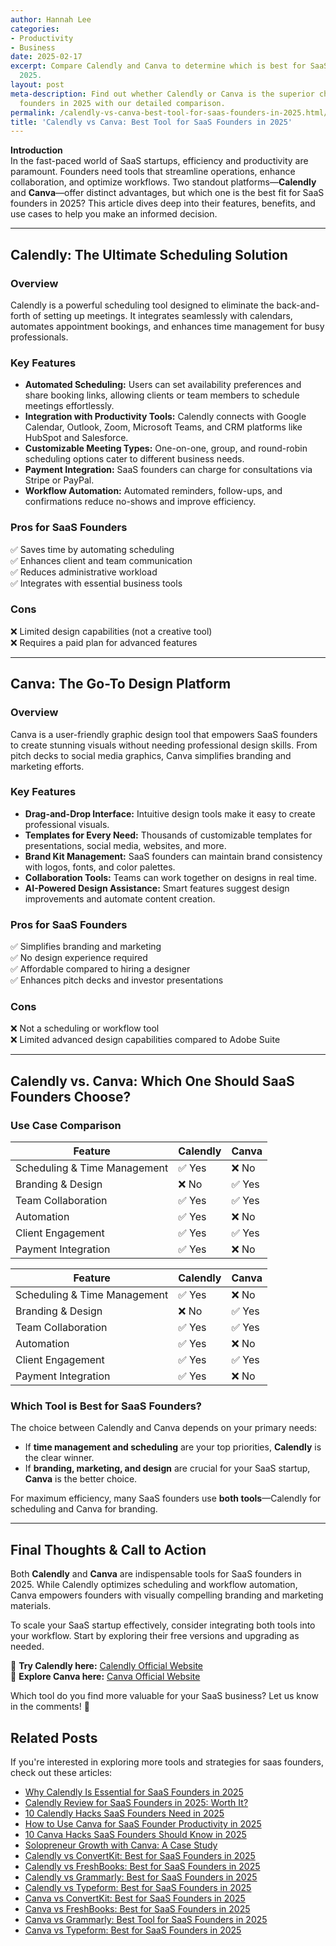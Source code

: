 ```yaml
---
author: Hannah Lee
categories:
- Productivity
- Business
date: 2025-02-17
excerpt: Compare Calendly and Canva to determine which is best for SaaS founders in
  2025.
layout: post
meta-description: Find out whether Calendly or Canva is the superior choice for SaaS
  founders in 2025 with our detailed comparison.
permalink: /calendly-vs-canva-best-tool-for-saas-founders-in-2025.html/
title: 'Calendly vs Canva: Best Tool for SaaS Founders in 2025'
---
```


**Introduction**  
In the fast-paced world of SaaS startups, efficiency and productivity are paramount. Founders need tools that streamline operations, enhance collaboration, and optimize workflows. Two standout platforms—**Calendly** and **Canva**—offer distinct advantages, but which one is the best fit for SaaS founders in 2025? This article dives deep into their features, benefits, and use cases to help you make an informed decision.

---

## **Calendly: The Ultimate Scheduling Solution**  

### **Overview**  
Calendly is a powerful scheduling tool designed to eliminate the back-and-forth of setting up meetings. It integrates seamlessly with calendars, automates appointment bookings, and enhances time management for busy professionals.

### **Key Features**  
- **Automated Scheduling:** Users can set availability preferences and share booking links, allowing clients or team members to schedule meetings effortlessly.  
- **Integration with Productivity Tools:** Calendly connects with Google Calendar, Outlook, Zoom, Microsoft Teams, and CRM platforms like HubSpot and Salesforce.  
- **Customizable Meeting Types:** One-on-one, group, and round-robin scheduling options cater to different business needs.  
- **Payment Integration:** SaaS founders can charge for consultations via Stripe or PayPal.  
- **Workflow Automation:** Automated reminders, follow-ups, and confirmations reduce no-shows and improve efficiency.  

### **Pros for SaaS Founders**  
✅ Saves time by automating scheduling  
✅ Enhances client and team communication  
✅ Reduces administrative workload  
✅ Integrates with essential business tools  

### **Cons**  
❌ Limited design capabilities (not a creative tool)  
❌ Requires a paid plan for advanced features  

---

## **Canva: The Go-To Design Platform**  

### **Overview**  
Canva is a user-friendly graphic design tool that empowers SaaS founders to create stunning visuals without needing professional design skills. From pitch decks to social media graphics, Canva simplifies branding and marketing efforts.

### **Key Features**  
- **Drag-and-Drop Interface:** Intuitive design tools make it easy to create professional visuals.  
- **Templates for Every Need:** Thousands of customizable templates for presentations, social media, websites, and more.  
- **Brand Kit Management:** SaaS founders can maintain brand consistency with logos, fonts, and color palettes.  
- **Collaboration Tools:** Teams can work together on designs in real time.  
- **AI-Powered Design Assistance:** Smart features suggest design improvements and automate content creation.  

### **Pros for SaaS Founders**  
✅ Simplifies branding and marketing  
✅ No design experience required  
✅ Affordable compared to hiring a designer  
✅ Enhances pitch decks and investor presentations  

### **Cons**  
❌ Not a scheduling or workflow tool  
❌ Limited advanced design capabilities compared to Adobe Suite  

---

## **Calendly vs. Canva: Which One Should SaaS Founders Choose?**  

### **Use Case Comparison**  
| Feature | Calendly | Canva |  
|---------|---------|-------|  
| Scheduling & Time Management | ✅ Yes | ❌ No |  
| Branding & Design | ❌ No | ✅ Yes |  
| Team Collaboration | ✅ Yes | ✅ Yes |  
| Automation | ✅ Yes | ❌ No |  
| Client Engagement | ✅ Yes | ✅ Yes |  
| Payment Integration | ✅ Yes | ❌ No |  


| Feature                     | Calendly | Canva  |
|-----------------------------|----------|--------|
| Scheduling & Time Management | ✅ Yes   | ❌ No  |
| Branding & Design           | ❌ No    | ✅ Yes |
| Team Collaboration           | ✅ Yes   | ✅ Yes |
| Automation                  | ✅ Yes   | ❌ No  |
| Client Engagement            | ✅ Yes   | ✅ Yes |
| Payment Integration          | ✅ Yes   | ❌ No  |

### **Which Tool is Best for SaaS Founders?**  
The choice between Calendly and Canva depends on your primary needs:  
- If **time management and scheduling** are your top priorities, **Calendly** is the clear winner.  
- If **branding, marketing, and design** are crucial for your SaaS startup, **Canva** is the better choice.  

For maximum efficiency, many SaaS founders use **both tools**—Calendly for scheduling and Canva for branding.

---

## **Final Thoughts & Call to Action**  
Both **Calendly** and **Canva** are indispensable tools for SaaS founders in 2025. While Calendly optimizes scheduling and workflow automation, Canva empowers founders with visually compelling branding and marketing materials.  

To scale your SaaS startup effectively, consider integrating both tools into your workflow. Start by exploring their free versions and upgrading as needed.  

🔗 **Try Calendly here:** [Calendly Official Website](https://calendly.com)  
🔗 **Explore Canva here:** [Canva Official Website](https://www.canva.com)  

Which tool do you find more valuable for your SaaS business? Let us know in the comments! 🚀

## Related Posts
If you're interested in exploring more tools and strategies for saas founders, check out these articles:
- [Why Calendly Is Essential for SaaS Founders in 2025](/why-calendly-is-essential-for-saas-founders-in-2025.html/)
- [Calendly Review for SaaS Founders in 2025: Worth It?](/calendly-review-for-saas-founders-in-2025-worth-it.html/)
- [10 Calendly Hacks SaaS Founders Need in 2025](/10-calendly-hacks-saas-founders-need-in-2025.html/)
- [How to Use Canva for SaaS Founder Productivity in 2025](/how-to-use-canva-for-saas-founder-productivity-in-2025.html/)
- [10 Canva Hacks SaaS Founders Should Know in 2025](/10-canva-hacks-saas-founders-should-know-in-2025.html/)
- [Solopreneur Growth with Canva: A Case Study](/solopreneur-growth-with-canva-a-case-study.html/)
- [Calendly vs ConvertKit: Best for SaaS Founders in 2025](/calendly-vs-convertkit-best-for-saas-founders-in-2025.html/)
- [Calendly vs FreshBooks: Best for SaaS Founders in 2025](/calendly-vs-freshbooks-best-for-saas-founders-in-2025.html/)
- [Calendly vs Grammarly: Best for SaaS Founders in 2025](/calendly-vs-grammarly-best-for-saas-founders-in-2025.html/)
- [Calendly vs Typeform: Best for SaaS Founders in 2025](/calendly-vs-typeform-best-for-saas-founders-in-2025.html/)
- [Canva vs ConvertKit: Best for SaaS Founders in 2025](/canva-vs-convertkit-best-for-saas-founders-in-2025.html/)
- [Canva vs FreshBooks: Best for SaaS Founders in 2025](/canva-vs-freshbooks-best-for-saas-founders-in-2025.html/)
- [Canva vs Grammarly: Best Tool for SaaS Founders in 2025](/canva-vs-grammarly-best-tool-for-saas-founders-in-2025.html/)
- [Canva vs Typeform: Best for SaaS Founders in 2025](/canva-vs-typeform-best-for-saas-founders-in-2025.html/)
